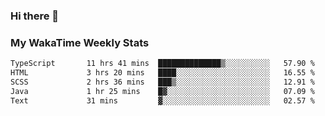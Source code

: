 ### Hi there 👋

<!--
**royschrauwen/royschrauwen** is a ✨ _special_ ✨ repository because its `README.md` (this file) appears on your GitHub profile.

Here are some ideas to get you started:

- 🔭 I’m currently working on ...
- 🌱 I’m currently learning ...
- 👯 I’m looking to collaborate on ...
- 🤔 I’m looking for help with ...
- 💬 Ask me about ...
- 📫 How to reach me: ...
- 😄 Pronouns: ...
- ⚡ Fun fact: ...
-->


### My WakaTime Weekly Stats
<!--START_SECTION:waka-->

```txt
TypeScript       11 hrs 41 mins  ██████████████▒░░░░░░░░░░   57.90 %
HTML             3 hrs 20 mins   ████░░░░░░░░░░░░░░░░░░░░░   16.55 %
SCSS             2 hrs 36 mins   ███▒░░░░░░░░░░░░░░░░░░░░░   12.91 %
Java             1 hr 25 mins    █▓░░░░░░░░░░░░░░░░░░░░░░░   07.09 %
Text             31 mins         ▓░░░░░░░░░░░░░░░░░░░░░░░░   02.57 %
```

<!--END_SECTION:waka-->

